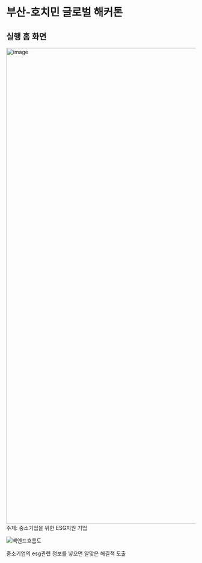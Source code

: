 # 부산-호치민 글로벌 해커톤
## 실행 홈 화면
<img width="1266" alt="image" src="https://github.com/user-attachments/assets/a6c76597-d4f6-42fb-bb4b-2585af7d2703" />
주제: 중소기업을 위한 ESG지원 기업

![백엔드흐름도](https://github.com/user-attachments/assets/5633692a-1699-437f-b3bc-8a918539ab55)

중소기업의 esg관련 정보를 넣으면 알맞은 해결책 도출

